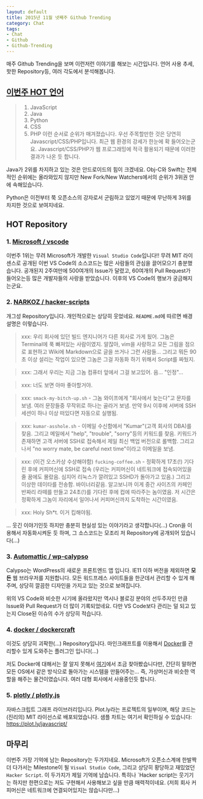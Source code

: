 ```yaml
---
layout: default
title: 2015년 11월 넷째주 Github Trending
category: Chat
tags:
- Chat
- Github
- Github-Trending
---
```


매주 Github Trending을 보며 이런저런 이야기를 해보는 시간입니다. 언어 사용 추세, 핫한 Repository등, 여러 각도에서 분석해봅니다.

## <a href="http://githut.info/">이번주 HOT 언어</a>
> 1. JavaScript
> 2. Java
> 3. Python
> 4. CSS
> 5. PHP
이런 순서로 순위가 매겨졌습니다. 우선 주목할만한 것은 당연히 Javascript/CSS/PHP입니다. 최근 웹 환경의 강세가 한눈에 확 들어오는군요. Javascript/CSS/PHP가 웹 프로그래밍에 적극 활용되기 때문에 이러한 결과가 나온 듯 합니다. 

Java가 2위를 차지하고 있는 것은 안드로이드의 힘이 크겠네요. Obj-C와 Swift는 전체적인 순위에는 올라와있지 않지만 New Fork/New Watchers에서의 순위가 3위권 안에 속해있습니다. 

Python은 이전부터 쭉 오픈소스의 강자로서 군림하고 있었기 때문에 무난하게 3위를 차지한 것으로 보여지네요.

## HOT Repository

### 1. <a href="https://github.com/Mircosoft/vscode">Microsoft / vscode</a>
이번주 1위는 무려 Microsoft가 개발한 `Visual Studio Code`입니다!! 무려 MIT 라이센스로 공개된 이번 VS Code의 소스코드는 많은 사람들의 관심을 끌어모으기 충분했습니다. 공개된지 2주여만에 500여개의 Issue가 달렸고, 60여개의 Pull Request가 들어오는등 많은 개발자들의 사랑을 받았습니다. 이후의 VS Code의 행보가 궁금해지는군요.

### 2. <a href="https://github.com/NARKOZ/hacker-scripts">NARKOZ / hacker-scripts</a>
개그성 Repository입니다. 개인적으로는 상당히 웃었네요. `README.md`에 따르면 배경 설명은 이렇습니다.
>xxx: 우리 회사에 있던 빌드 엔지니어가 다른 회사로 가게 됬어. 그놈은 Terminal에 푹 빠져있는 사람이였지. 알잖아, vim을 사랑하고 모든 그림을 점으로 표현하고 Wiki에 Markdown으로 글을 쓰거나 그런 사람들... 그리고 뭐든 90초 이상 설리는 작업이 있으면 그놈은 그걸 자동화 하기 위해서 Script를 짜뒀지.

>xxx: 그래서 우리는 지금 그놈 컴퓨터 앞에서 그걸 보고있어. 음... "인정"...

>xxx: 너도 보면 아마 좋아할거야.

>xxx: `smack-my-bitch-up.sh` - 그놈 와이프에게 "회사에서 늦는다"고 문자를 보냄. 여러 문장들중 무작위로 하나는 골라거 보냄. 만약 9시 이후에 서버에 SSH 세션이 하나 이상 떠있다면 자동으로 실행됨.

>xxx: `kumar-asshole.sh` - 이메일 수신함에서 "Kumar"(고객 회사의 DBA)를 찾음. 그리고 메일에서 "help", "trouble", "sorry"등의 키워드를 찾음. 키워드가 존재하면 고객 서버에 SSH로 접속해서 제일 최신 백업 버전으로 롤백함. 그리고 나서 "no worry mate, be careful next time"이라고 이메일을 보냄.

>xxx: (이건 오스카상 수상해야함) `fucking-coffee.sh` - 정확하게 17초(!) 기다린 후에 커피머신에 SSH로 접속 (우리는 커피머신이 네트워크에 접속되어있을줄 꿈에도 몰랐음. 심지어 리눅스가 깔려있고 SSHD가 돌아가고 있음.) 그리고 이상한 데이타를 전송함. 바이너리같음. 알고보니까 이게 중간 사이즈의 카페인 반짜리 라떼를 만들고 24초(!)를 기다린 후에 컵에 따라주는 놈이였음. 저 시간은 정확하게 그놈이 자리에서 일어나서 커피머신까지 도착하는 시간이였음.

>xxx: Holy Sh*t. 이거 킵해야됨.

... 웃긴 이야기인듯 하지만 충분히 현실성 있는 이야기라고 생각합니다(...) Cron을 이용해서 자동화시켜둔 듯 하며, 그 소스코드는 모조리 저 Repository에 공개되어 있습니다(...)

### 3. <a href="https://github.com/Automattic/wp-calypso">Automattic / wp-calypso</a>

Calypso는 WordPress의 새로운 프론트엔드 앱 입니다. IE11 이하 버전을 제외하면 **모든** 웹 브라우저를 지원합니다. 모든 워드프레스 사이트들을 한군데서 관리할 수 있게 해주며, 상당히 깔끔한 디자인을 가지고 있는 것으로 보여집니다. 

위의 VS Code와 비슷한 시기에 올라왔지만 역시나 블로깅 분야의 선두주자인 만큼 Issue와 Pull Request가 더 많이 기록되었네요. 다만 VS Code보다 관리는 덜 되고 있는지 Close된 이슈의 수가 상당히 적습니다.


### 4. <a href="https://github.com/docker/dockercraft">docker / dockercraft</a>
이것도 상당히 괴팍한(...) Repository입니다. 마인크래프트를 이용해서  <a href="https://www.docker.com/what-docker">Docker</a>를 관리할수 있게 도와주는 플러그인 입니다(...)

저도 Docker에 대해서는 잘 알지 못해서 <a href="https://www.docker.com/what-docker">여기</a>에서 조금 찾아봤습니다만, 간단히 말하면 모든 OS에서 같은 방식으로 돌아가는 시스템을 만들어주는... 즉, 가상머신과 비슷한 역할을 해주는 물건이였습니다. 여러 대형 회사에서 사용중인듯 합니다.

### 5. <a href="https://github.com/plotly/plotly.js">plotly / plotly.js</a>
자바스크립트 그래프 라이브러리입니다. Plot.ly라는 프로젝트의 일부이며, 해당 코드는 (진리의)  MIT 라이선스로 배포되었습니다. 샘플 차트는 여기서 확인하실 수 있습니다: <a href="https://plot.ly/javascript/">https://plot.ly/javascript/</a>

## 마무리
이번주 가장 기억에 남는 Repository는 두가지네요. Microsoft가 오픈소스계에 한발짝 더 다가서는 Milestone이 될 `Visual Studio Code`, 그리고 상당히 황당하고 재밌었던 `Hacker Script`. 이 두가지가 제일 기억에 남습니다. 특히나 `Hacker script는 웃기기는 하지만 한편으로는 저도 구현해서 사용해보고 싶을 만큼 매력적이네요. (저희 회사 커피머신은 네트워크에 연결되어있지는 않습니다만...)